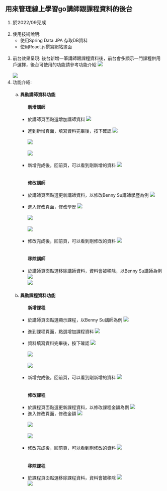 <body>
    <div>
        <h2>用來管理線上學習go講師跟課程資料的後台</h2>
    </div>
    <ol>
        <li>
            <span style="margin-right: 20px; font-size: 15px; font-weight: normal;">於2022/09完成</span>
        </li>
        <br>
        <li>
            使用技術說明:
            <ul>
                <li>使用Spring Data JPA 存取DB資料</li>
                <li>使用React.js撰寫網站畫面</li>
            </ul>
        </li>
        <br>
        <li>
            前台效果呈現: 後台新增一筆講師跟課程資料後，前台會多顯示一門課程供用戶選擇，後台可使用的功能請參考功能介紹
            <img src="https://github.com/brianchen712/ecommerce-data/blob/master/screenshot/ecommerceProjectResult2.png">
            <br><br>
            <img src="https://github.com/brianchen712/ecommerce-data/blob/master/screenshot/ecommerceProjectResult3.png">
        </li>
        <li>
            功能介紹: 
            <ol type="a">
                <li>
                    <h4>異動講師資料功能</h4>
                    <ul>
                        <h4>新增講師</h4>
                        <li>
                            於講師頁面點選增加講師資料
                            <img src="https://github.com/brianchen712/ecommerce-data/blob/master/screenshot/addInstructor1.png">
                        </li>
                        <br>
                        <li>
                            進到新增頁面，填寫資料完畢後，按下確認
                            <img src="https://github.com/brianchen712/ecommerce-data/blob/master/screenshot/addInstructor2.png">
                            <br><br>
                            <img src="https://github.com/brianchen712/ecommerce-data/blob/master/screenshot/addInstructor3.png">
                            <br><br>
                            <img src="https://github.com/brianchen712/ecommerce-data/blob/master/screenshot/addInstructor4.png">
                        </li>
                        <br>
                        <li>
                            新增完成後，回前頁，可以看到剛新增的資料
                            <img src="https://github.com/brianchen712/ecommerce-data/blob/master/screenshot/addInstructor5.png">
                        </li>
                        <br>
                        <h4>修改講師</h4>
                        <li>
                            於講師頁面點選更新講師資料，以修改Benny Su講師學歷為例
                            <img src="https://github.com/brianchen712/ecommerce-data/blob/master/screenshot/updateInstructor1.png">
                        </li>
                        <br>
                        <li>
                            進入修改頁面，修改學歷
                            <img src="https://github.com/brianchen712/ecommerce-data/blob/master/screenshot/updateInstructor2.png">
                            <br><br>
                            <img src="https://github.com/brianchen712/ecommerce-data/blob/master/screenshot/updateInstructor3.png">
                            <br><br>
                            <img src="https://github.com/brianchen712/ecommerce-data/blob/master/screenshot/updateInstructor4.png">
                        </li>
                        <br>
                        <li>
                            修改完成後，回前頁，可以看到剛修改的資料
                            <img src="https://github.com/brianchen712/ecommerce-data/blob/master/screenshot/updateInstructor5.png">
                        </li>
                        <br>
                        <h4>移除講師</h4>
                        <li>
                            於講師頁面點選移除講師資料，資料會被移除，以Benny Su講師為例
                            <img src="https://github.com/brianchen712/ecommerce-data/blob/master/screenshot/removeInstructor1.png">
                            <br>
                            <img src="https://github.com/brianchen712/ecommerce-data/blob/master/screenshot/removeInstructor2.png">
                        </li>
                    </ul>
                </li>
                <li>
                    <h4>異動課程資料功能</h4>
                    <ul>
                        <h4>新增課程</h4>
                        <li>
                            於講師頁面點選顯示課程，以Benny Su講師為例
                            <img src="https://github.com/brianchen712/ecommerce-data/blob/master/screenshot/addCourse1.png">
                        </li>
                        <br>
                        <li>
                            進到課程頁面，點選增加課程資料
                            <img src="https://github.com/brianchen712/ecommerce-data/blob/master/screenshot/addCourse2.png">
                        </li>
                        <br>
                        <li>
                            資料填寫資料完畢後，按下確認
                            <img src="https://github.com/brianchen712/ecommerce-data/blob/master/screenshot/addCourse3.png">
                            <br><br>
                            <img src="https://github.com/brianchen712/ecommerce-data/blob/master/screenshot/addCourse4.png">
                            <br><br>
                            <img src="https://github.com/brianchen712/ecommerce-data/blob/master/screenshot/addCourse5.png">
                        </li>
                        <br>
                        <li>
                            新增完成後，回前頁，可以看到剛新增的資料
                            <img src="https://github.com/brianchen712/ecommerce-data/blob/master/screenshot/addCourse6.png">
                        </li>
                        <br>
                        <h4>修改課程</h4>
                        <li>
                            於課程頁面點選更新課程資料，以修改課程金額為例
                            <img src="https://github.com/brianchen712/ecommerce-data/blob/master/screenshot/updateCourse1.png">
                        </li>
                        <li>
                            進入修改頁面，修改金額
                            <img src="https://github.com/brianchen712/ecommerce-data/blob/master/screenshot/updateCourse2.png">
                            <br><br>
                            <img src="https://github.com/brianchen712/ecommerce-data/blob/master/screenshot/updateCourse3.png">
                            <br><br>
                            <img src="https://github.com/brianchen712/ecommerce-data/blob/master/screenshot/updateCourse4.png">
                        </li>
                        <br>
                        <li>
                            修改完成後，回前頁，可以看到剛修改的資料
                            <img src="https://github.com/brianchen712/ecommerce-data/blob/master/screenshot/updateCourse5.png">
                        </li>
                        <br>
                        <h4>移除課程</h4>
                        <li>
                            於課程頁面點選移除課程資料，資料會被移除
                            <img src="https://github.com/brianchen712/ecommerce-data/blob/master/screenshot/removeCourse1.png">
                            <br>
                            <img src="https://github.com/brianchen712/ecommerce-data/blob/master/screenshot/removeCourse2.png">
                        </li>
                    </ul>
                </li>
            </ol>
        </li>
    </ol>
</body>
